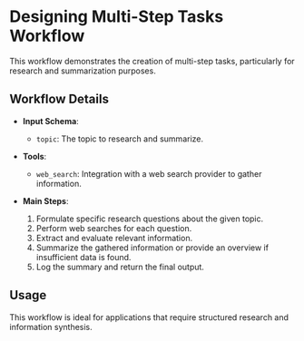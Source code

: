 # Designing Multi-Step Tasks Workflow

This workflow demonstrates the creation of multi-step tasks, particularly for research and summarization purposes.

## Workflow Details

- **Input Schema**:
  - `topic`: The topic to research and summarize.

- **Tools**:
  - `web_search`: Integration with a web search provider to gather information.

- **Main Steps**:
  1. Formulate specific research questions about the given topic.
  2. Perform web searches for each question.
  3. Extract and evaluate relevant information.
  4. Summarize the gathered information or provide an overview if insufficient data is found.
  5. Log the summary and return the final output.

## Usage

This workflow is ideal for applications that require structured research and information synthesis.
